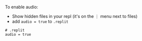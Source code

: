 To enable audio:

* Show hidden files in your repl (it's on the ⋮ menu next to files)
* add `audio = true` to `.replit`

```
# .replit
audio = true
```